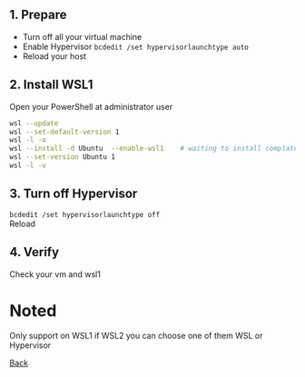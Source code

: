 ## 1. Prepare
- Turn off all your virtual machine
- Enable Hypervisor `bcdedit /set hypervisorlaunchtype auto`
- Reload your host

## 2. Install WSL1
Open your PowerShell at administrator user
````bash
wsl --update
wsl --set-default-version 1
wsl -l -o
wsl --install -d Ubuntu  --enable-wsl1    # waiting to install complate and setup upto you can run command `pwd`
wsl --set-version Ubuntu 1
wsl -l -v
````

## 3. Turn off Hypervisor
`bcdedit /set hypervisorlaunchtype off` <br>
Reload

## 4. Verify
Check your vm and wsl1

# Noted
Only support on WSL1 if WSL2 you can choose one of them WSL or Hypervisor

[Back](../)
